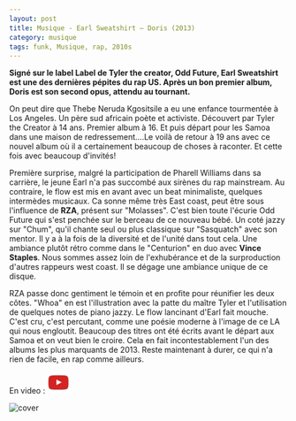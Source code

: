```yaml
---
layout: post
title: Musique - Earl Sweatshirt – Doris (2013)
category: musique
tags: funk, Musique, rap, 2010s
---
```

**Signé sur le label Label de Tyler the creator, Odd Future, Earl Sweatshirt est une des dernières pépites du rap US. Après un bon premier album, Doris est son second opus, attendu au tournant.**

On peut dire que Thebe Neruda Kgositsile a eu une enfance tourmentée à Los Angeles. Un père sud africain poète et activiste. Découvert par Tyler the Creator à 14 ans. Premier album à 16. Et puis départ pour les Samoa dans une maison de redressement....Le voilà de retour à 19 ans avec ce nouvel album où il a certainement beaucoup de choses à raconter. Et cette fois avec beaucoup d'invités!

Première surprise, malgré la participation de Pharell Williams dans sa carrière, le jeune Earl n'a pas succombé aux sirènes du rap mainstream. Au contraire, le flow est mis en avant avec un beat minimaliste, quelques intermèdes musicaux. Ca sonne même très East coast, peut être sous l'influence de **RZA**, présent sur "Molasses". C'est bien toute l'écurie Odd Future qui s'est penchée sur le berceau de ce nouveau bébé. Un coté jazzy sur "Chum", qu'il chante seul ou plus classique sur "Sasquatch" avec son mentor. Il y a à la fois de la diversité et de l'unité dans tout cela. Une ambiance plutôt rétro comme dans le "Centurion" en duo avec **Vince Staples**. Nous sommes assez loin de l'exhubérance et de la surproduction d'autres rappeurs west coast. Il se dégage une ambiance unique de ce disque.

RZA passe donc gentiment le témoin et en profite pour réunifier les deux côtes. "Whoa" en est l'illustration avec la patte du maître Tyler et l'utilisation de quelques notes de piano jazzy. Le flow lancinant d'Earl fait mouche. C'est cru, c'est percutant, comme une poésie moderne à l'image de ce LA qui nous engloutit. Beaucoup des titres ont été écrits avant le départ aux Samoa et on veut bien le croire. Cela en fait incontestablement l'un des albums les plus marquants de 2013. Reste maintenant à durer, ce qui n'a rien de facile, en rap comme ailleurs.

En video : [![video](/images/youtube.png)](http://www.youtube.com/watch?v=anRkutaPS9w)

![cover](https://filedn.eu/llqi9IBxlYouGRXYG2xlROb/img/2014/earlsweatshirt.jpg)
